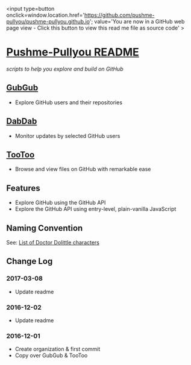<span style=display:none; >[You are now in a GitHub source code view - click this link to view the read me file as a web page]
( https://pushme-pullyou.github.io "View file as a web page." ) </span>
<input type=button onclick=window.location.href='https://github.com/pushme-pullyou/pushme-pullyou.github.io';
value='You are now in a GitHub web page view - Click this button to view this read me file as source code' >


[Pushme-Pullyou README]( https://pushme-pullyou.github.io/ )
===

_scripts to help you explore and build on GitHub_


## [GubGub]( https://pushme-pullyou.github.io/gubgub/ )

* Explore GitHub users and their repositories

## [DabDab]( https://pushme-pullyou.github.io/dabdab )

* Monitor updates by selected GitHub users

## [TooToo]( https://pushme-pullyou.github.io/tootoo/ )

* Browse and view files on GitHub with remarkable ease


## Features

* Explore GitHub using the GitHub API
* Explore the GitHub API using entry-level, plain-vanilla JavaScript

## Naming Convention

See: [List of Doctor Dolittle characters]( https://en.wikipedia.org/wiki/List_of_Doctor_Dolittle_characters )


## Change Log

### 2017-03-08

* Update readme

### 2016-12-02

* Update readme

### 2016-12-01

* Create organization & first commit
* Copy over GubGub & TooToo
